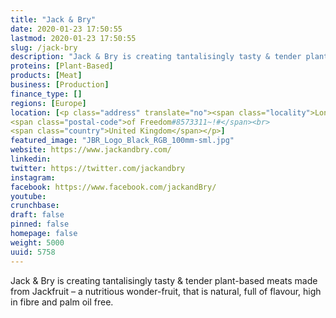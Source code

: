```yaml
---
title: "Jack & Bry"
date: 2020-01-23 17:50:55
lastmod: 2020-01-23 17:50:55
slug: /jack-bry
description: "Jack & Bry is creating tantalisingly tasty & tender plant-based meats made from Jackfruit – a nutritious wonder-fruit, that is natural, full of flavour, high in fibre and palm oil free. ​"
proteins: [Plant-Based]
products: [Meat]
business: [Production]
finance_type: []
regions: [Europe]
location: [<p class="address" translate="no"><span class="locality">London</span><br>
<span class="postal-code">of Freedom#8573311~!#</span><br>
<span class="country">United Kingdom</span></p>]
featured_image: "JBR_Logo_Black_RGB_100mm-sml.jpg"
website: https://www.jackandbry.com/
linkedin: 
twitter: https://twitter.com/jackandbry
instagram: 
facebook: https://www.facebook.com/jackandBry/
youtube: 
crunchbase: 
draft: false
pinned: false
homepage: false
weight: 5000
uuid: 5758
---
```

Jack & Bry is creating tantalisingly tasty & tender plant-based meats made from Jackfruit – a nutritious wonder-fruit, that is natural, full of flavour, high in fibre and palm oil free. ​
